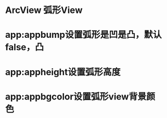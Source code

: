 # ArcView  弧形View
# app:appbump设置弧形是凹是凸，默认false，凸
# app:appheight设置弧形高度
# app:appbgcolor设置弧形view背景颜色
